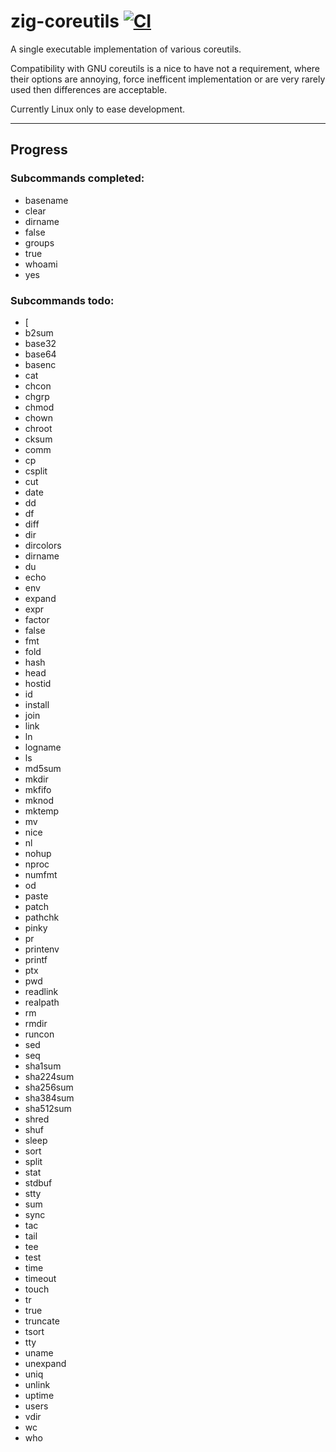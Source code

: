 # zig-coreutils [![CI](https://github.com/leecannon/zig-coreutils/actions/workflows/main.yml/badge.svg?branch=master)](https://github.com/leecannon/zig-coreutils/actions/workflows/main.yml)

A single executable implementation of various coreutils.

Compatibility with GNU coreutils is a nice to have not a requirement, where their options are annoying, force inefficent implementation or are very rarely used then differences are acceptable.

Currently Linux only to ease development.

---

## Progress

### Subcommands completed:
 * basename
 * clear
 * dirname
 * false
 * groups
 * true
 * whoami
 * yes

### Subcommands todo:
 * [
 * b2sum
 * base32
 * base64
 * basenc
 * cat
 * chcon
 * chgrp
 * chmod
 * chown
 * chroot
 * cksum
 * comm
 * cp
 * csplit
 * cut
 * date
 * dd
 * df
 * diff
 * dir
 * dircolors
 * dirname
 * du
 * echo
 * env
 * expand
 * expr
 * factor
 * false
 * fmt
 * fold
 * hash
 * head
 * hostid
 * id
 * install
 * join
 * link
 * ln
 * logname
 * ls
 * md5sum
 * mkdir
 * mkfifo
 * mknod
 * mktemp
 * mv
 * nice
 * nl
 * nohup
 * nproc
 * numfmt
 * od
 * paste
 * patch
 * pathchk
 * pinky
 * pr
 * printenv
 * printf
 * ptx
 * pwd
 * readlink
 * realpath
 * rm
 * rmdir
 * runcon
 * sed
 * seq
 * sha1sum
 * sha224sum
 * sha256sum
 * sha384sum
 * sha512sum
 * shred
 * shuf
 * sleep
 * sort
 * split
 * stat
 * stdbuf
 * stty
 * sum
 * sync
 * tac
 * tail
 * tee
 * test
 * time
 * timeout
 * touch
 * tr
 * true
 * truncate
 * tsort
 * tty
 * uname
 * unexpand
 * uniq
 * unlink
 * uptime
 * users
 * vdir
 * wc
 * who
